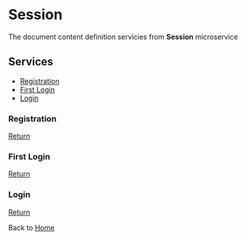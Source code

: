 # Session

The document content definition servicies from **Session** microservice

## Services

* [Registration](#Registration)  
* [First Login](#First-Login)  
* [Login](#Login)  

### Registration

[Return](#Session)

### First Login

[Return](#Session)

### Login

[Return](#Session)

Back to [Home](../Home)
